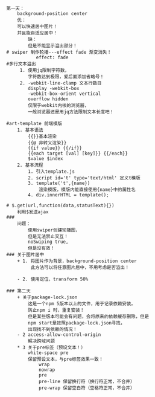 ###
    第一天：
        background-position center
        优：
        可以快速居中图片！
        并且能自适应居中！
            缺：
            但是不能显示溢出部分！
    # swiper 制作轮播---effect fade 渐变消失！
               effect: fade
    #多行文本溢出
         1. 使用jq限制字符数，
            字符数达到极限，爱后面添加省略号！
         2. -webkit-line-clamp 文本行数目
            display -webkit-box
            -webkit-box-orient vertical
            overflow hidden
            仅限于webkit内核的浏览器，
            一般浏览器还是用jq方法限制文本长度吧！

    #art-template 前端模版
        1. 基本语法
            {{}}基本渲染
            {{@ 非转义渲染}}
            {{if value}} {{/if}}
            {{each target [val] [key]}} {{/each}}
            $value $index
        2. 基本流程
            1. 引入template.js
            2. script id='t' type='text/html' 定义t模版
            3. template('t',{name})
                渲染模版，模版内能直接使用{name}中的属性名
            4. div.innerHTML = template();

    # $.get(url,function(data,statusText){})
        利用$发送ajax
    ###
        问题：
            使用swiper创建轮播图，
            但是无法禁止交互！
            noSwiping true,
            但是没有效！
    ### 关于图片居中
        + 1. 将图片作为背景，background-position center
             此方法可以将任意图片居中，不用考虑是否溢出！

        - 2. 使用定位，transform 50%

    ### 第二天
        + 关于package-lock.json
            这是一个npm 5版本以上的文件，用于记录依赖安装。
            防止npm i 时，重复安装！
            但是某些版本可能会有问题，会将原来的依赖缓存删除，但是
            npm start是按照package-lock.json寻找，
            出现找不到依赖的情况！
        - 2 access-allow-control-origin
            解决跨域问题
        * 3 关于pre标签（预设文本！）
            white-space pre
            保留预设文本，与pre标签效果一致！
                wrap
                nowrap
                pre
                pre-line 保留换行符（换行符正常，不合并）
                pre-wrap 保留空白符（空格符正常，不合并）
